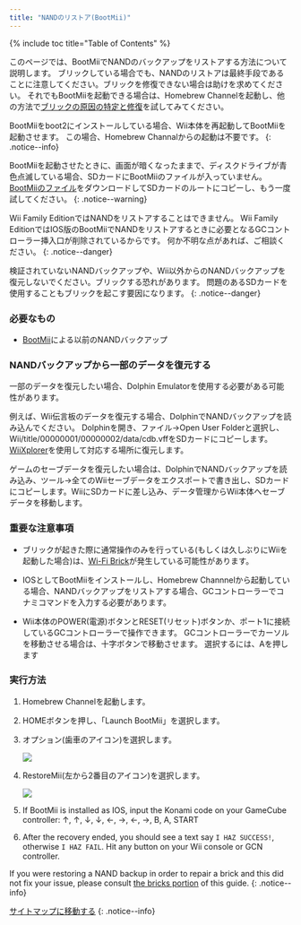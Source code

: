 ```yaml
---
title: "NANDのリストア(BootMii)"
---
```


{% include toc title="Table of Contents" %}

このページでは、BootMiiでNANDのバックアップをリストアする方法について説明します。 ブリックしている場合でも、NANDのリストアは最終手段であることに注意してください。ブリックを修復できない場合は助けを求めてください。 それでもBootMiiを起動できる場合は、Homebrew Channelを起動し、他の方法で[ブリックの原因の特定と修復](bricks)を試してみてください。

BootMiiをboot2にインストールしている場合、Wii本体を再起動してBootMiiを起動させます。 この場合、Homebrew Channalからの起動は不要です。
{: .notice--info}

BootMiiを起動させたときに、画面が暗くなったままで、ディスクドライブが青色点滅している場合、SDカードにBootMiiのファイルが入っていません。 [BootMiiのファイル](https://static.hackmii.com/bootmii_sd_files.zip)をダウンロードしてSDカードのルートにコピーし、もう一度試してください。
{: .notice--warning}


Wii Family EditionではNANDをリストアすることはできません。 Wii Family EditionではIOS版のBootMiiでNANDをリストアするときに必要となるGCコントローラー挿入口が削除されているからです。 何か不明な点があれば、ご相談ください。
{: .notice--danger}

検証されていないNANDバックアップや、Wii以外からのNANDバックアップを復元しないでください。ブリックする恐れがあります。 問題のあるSDカードを使用することもブリックを起こす要因になります。
{: .notice--danger}

### 必要なもの

* [BootMii](bootmii)による以前のNANDバックアップ

### NANDバックアップから一部のデータを復元する

一部のデータを復元したい場合、Dolphin Emulatorを使用する必要がある可能性があります。

例えば、Wii伝言板のデータを復元する場合、DolphinでNANDバックアップを読み込んでください。 Dolphinを開き、ファイル→Open User Folderと選択し、Wii/title/00000001/00000002/data/cdb.vffをSDカードにコピーします。[WiiXplorer](https://oscwii.org/library/app/wiixplorer)を使用して対応する場所に復元します。

ゲームのセーブデータを復元したい場合は、DolphinでNANDバックアップを読み込み、ツール→全てのWiiセーブデータをエクスポートで書き出し、SDカードにコピーします。WiiにSDカードに差し込み、データ管理からWii本体へセーブデータを移動します。

### 重要な注意事項

+ ブリックが起きた際に通常操作のみを行っている(もしくは久しぶりにWiiを起動した場合)は、[Wi-Fi Brick](bricks#wi-fi-brick)が発生している可能性があります。

+ IOSとしてBootMiiをインストールし、Homebrew Channnelから起動している場合、NANDバックアップをリストアする場合、GCコントローラーでコナミコマンドを入力する必要があります。

+ Wii本体のPOWER(電源)ボタンとRESET(リセット)ボタンか、ポート1に接続しているGCコントローラーで操作できます。 GCコントローラーでカーソルを移動させる場合は、十字ボタンで移動させます。 選択するには、Aを押します

### 実行方法

1. Homebrew Channelを起動します。
1. HOMEボタンを押し、「Launch BootMii」を選択します。
1. オプション(歯車のアイコン)を選択します。

    ![](/images/BootMii/BootMii_Gears_Icon.png)

1. RestoreMii(左から2番目のアイコン)を選択します。

    ![](/images/BootMii/BootMii_Red_Arrow.png)

1. If BootMii is installed as IOS, input the Konami code on your GameCube controller: ↑, ↑, ↓, ↓, ←, →, ←, →, B, A, START
1. After the recovery ended, you should see a text say `I HAZ SUCCESS!`, otherwise `I HAZ FAIL`. Hit any button on your Wii console or GCN controller.

If you were restoring a NAND backup in order to repair a brick and this did not fix your issue, please consult [the bricks portion](bricks) of this guide.
{: .notice--info}

[サイトマップに移動する](site-navigation)
{: .notice--info}
